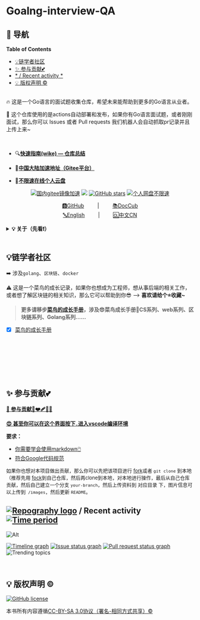 # Goalng-interview-QA

## 🧭 导航
<!-- START doctoc generated TOC please keep comment here to allow auto update -->
<!-- DON'T EDIT THIS SECTION, INSTEAD RE-RUN doctoc TO UPDATE -->
**Table of Contents**

- [💡链学者社区](#%E9%93%BE%E5%AD%A6%E8%80%85%E7%A4%BE%E5%8C%BA)
- [✨ 参与贡献💕](#-%E5%8F%82%E4%B8%8E%E8%B4%A1%E7%8C%AE)
- [* / Recent activity *](#--recent-activity-)
- [💡 版权声明 &copy;](#-%E7%89%88%E6%9D%83%E5%A3%B0%E6%98%8E-copy)

<!-- END doctoc generated TOC please keep comment here to allow auto update -->
<br>
🔥 这是一个Go语言的面试题收集仓库，希望未来能帮助到更多的Go语言从业者。


🚸 这个仓库使用的是actions自动部署和发布，如果你有Go语言面试题，或者刚刚面试，那么你可以 Issues 或者 Pull requests 我们机器人会自动抓取pr记录并且上传上来~

<br>

+ 🔍[**快速指南(wike) — 仓库总结**](https://github.com/3293172751/Block_Chain/wiki)

+ 🔗[**中国大陆加速地址（Gitee平台）**](https://gitee.com/xxw3293172751/Block_Chain)

+ 📵[**不限速在线个人云盘**](https://xxw.nsddd.top/s/wRSz)

<p align='center'>
<a href="https://gitee.com/xxw3293172751/Block_Chain"><img src="https://img.shields.io/badge/gitee-%40xxw3293172751-green?logo=gitee" title="国内gitee镜像加速"></a>
<a href="https://wakatime.com/@c445b3c6-a2bc-43a2-a24a-0828a17244b4" title="项目的进展时长" > <img src="https://wakatime.com/badge/user/c445b3c6-a2bc-43a2-a24a-0828a17244b4.svg"></a>
<a href="https://github.com/3293172751/cs-awesome-Block_Chain/stargazers"><img alt="GitHub stars" src="https://img.shields.io/github/stars/3293172751/cs-awesome-Block_Chain?style=plastic"></a>
<a href="https://xxw.nsddd.top/s/wRSz"><img alt="个人网盘不限速" src="https://img.shields.io/badge/cloud-xiongxinwei-red?logo=iCloud" title="个人网盘不限速下载浏览"></a>
</p>

<div align="center">
	<a href = "https://github.com/3293172751/cs-awesome-Block_Chain">🅱️GitHub</a>
	&emsp;&emsp; | &emsp;&emsp;
	<a href="https://interview.huihut.com">📚DocCub</a>
</div>

<div align="center">
	<a href = "readme_english.md">🔤English</a>
	&emsp;&emsp; | &emsp;&emsp;
	<a href = "README.md">🆑中文CN</a>
</div>

<br>

<details><summary><b>💡 关于（先看❗）</b></summary>


<p><a href='https://www.facebook.com/profile.php?id=100034435372354'>Facebook</a> | <a href='https://telsacoin.io/'>Website</a> | <a href='http://nsddd.top'>Blog</a> | <a href='https://t.me/smile3293172751'>Telegram</a> | <a href='https://twitter.com/xxw3293172751'>Twitter</a> | <a href='https://www.linkedin.cn/injobs/in/xiongxinwei-xiong-7606a0227'>Linkedin</a> | <a href='https://liberapay.com/xiongxinwei/donate'>Donate</a></p>
<p align='center'>
<a href="https://www.linkedin.cn/injobs/in/xiongxinwei-xiong-7606a0227" target="_blank"><img src="https://img.shields.io/badge/linkedin-xiongxinwei-yellowgreen?logo=linkedin&style=flat-square"></a>
<a href="https://twitter.com/xxw3293172751" target="_blank"><img src="https://img.shields.io/badge/twitter-%40xxw3293172751-informational?logo=twitter&style=flat-square"></a>
<a href="https://www.zhihu.com/people/3293172751" target="_blank"><img src="https://img.shields.io/badge/%E7%9F%A5%E4%B9%8E-%E9%93%BE%E5%AD%A6%E8%80%85%E7%A4%BE%E5%8C%BA-blue?logo=zhihu&style=flat-square"></a>
<a href="https://s2.loli.net/2022/07/05/sQHuozItvWg1heA.jpg" target="_blank"><img src="https://img.shields.io/badge/%E5%BE%AE%E4%BF%A1-smile-brightgreen?logo=wechat&style=flat-square"></a>
<a href="https://space.bilibili.com/1233089591" target="_blank"><img src="https://img.shields.io/badge/b%E7%AB%99-%E6%97%A0%E4%B8%8E%E4%BC%A6%E6%AF%94%E7%9A%84%E5%BE%97%E5%BE%97-red?logo=bilibili&style=flat-square"></a>
</p>
<p align='center'>
<a href="https://weibo.com/u/6248930985" target="_blank"><img src="https://img.shields.io/badge/%E5%BE%AE%E5%8D%9A-%E6%97%A0%E4%B8%8E%E4%BC%A6%E6%AF%94%E7%9A%84%E5%BE%97%E5%BE%97-critical?style=social&logo=Sina%20Weibo"></a>
<a href="https://github.com/3293172751" target="_blank"><img src="https://img.shields.io/badge/Github-xiongxinwei-inactive?style=social&logo=github"></a>
<a href="http://nsddd.top" target="_blank"><img src="https://img.shields.io/badge/%E5%8D%9A%E5%AE%A2-%40xiongxinwei-blue?style=social&logo=Octopus%20Deploy"></a>
</p>

</hr>


 ⚠️ 这是一个菜鸟的成长记录，如果你也想成为工程师，想从事后端的相关工作，或者想了解区块链的相关知识，那么它可以帮助到你😎 —>  <b>喜欢请给个⭐收藏~</b>

 🐧 喜欢Go语言的朋友欢迎加入*Go*语言自学群（<a target="_blank" href="https://qm.qq.com/cgi-bin/qm/qr?k=ZZnzhuU8uGmIKT5btI9uiCRpasUeD8e2&jump_from=webapi&authKey=x1/NMrS1KpK7N8Rvj4IfLcKYSWnjtElgU6a3ubin1JmtReyuoIlyE/ZJ0VRlK25n"><img border="0" src="./images/group.png" alt="GoLang/Go语言/自学交流" title="GoLang/Go语言/自学交流"></a>*QQ*群号：[141984758](https://qm.qq.com/cgi-bin/qm/qr?k=ZZnzhuU8uGmIKT5btI9uiCRpasUeD8e2&jump_from=webapi&authKey=x1/NMrS1KpK7N8Rvj4IfLcKYSWnjtElgU6a3ubin1JmtReyuoIlyE/ZJ0VRlK25n)）

 ⛓️ <b>区块链技术（也称之为分布式账本技术）</b>，是一种互联网数据库技术，其特点是<font color ="gree">去中心化，公开透明，信息不可篡改性，隐私匿名性🤑</font><a href="https://github.com/C-UB">CUB链学社</a>致力打造<b>区块链自学教育平台。</b>

💡 侧边目录支持方式：[📚 DocCub 文档](https://go.nsddd.top)、🗃️[Github + TOC 导航](http://sm.nsddd.top/sm20221004130721.png?xxw@nsddd.top)， 😍 甚至你可以在这个界面按下`.` ➡️ [进入vscode编译环境](https://nsddd.top/archives/githubdev) 

👣 存在数学公式无法正常显示问题，强烈推荐[:triangular_ruler: MathJax Plugin for Github](https://chrome.google.com/webstore/detail/mathjax-plugin-for-github/ioemnmodlmafdkllaclgeombjnmnbima) 插件使用。

📄 保存为 PDF 方式：使用 Chrome 浏览器打开 <a href="https://go.nsddd.top">📚 DocCub 文档</a> 页面，缩起左侧目录-右键 - 打印 - 选择目标打印机是另存为PDF - 保存  —— [🖨️以Go语言第一节打印效果预览.pdf](./images/copy.pdf)）

🙏 仓库内容如有错误或改进欢迎 [issue](https://github.com/3293172751/cs-awesome-Block_Chain/issues) 或 pr，[🧷参与贡献](https://nsddd.top/archives/contributors)，建议或讨论可在 [#10](https://github.com/3293172751/cs-awesome-Block_Chain/issues/10) 提出。由于本人水平有限，仓库中的知识点有来自本人原创、读书笔记、书籍、博文等，非原创均已标明出处，如有遗漏，请 [issue](https://github.com/3293172751/cs-awesome-Block_Chain/issues/new/choose) 提出。本仓库遵循 [CC BY-NC-SA 4.0（署名 - 非商业性使用 - 相同方式共享）](https://github.com/huihut/interview/blob/master/LICENSE) 协议，转载请注明出处，不得用于商业目的。

</details>

</hr>
<br>


## 💡链学者社区

 ➡️ 涉及`golang`、`区块链`、`docker`

⚠️ 这是一个菜鸟的成长记录，如果你也想成为工程师，想从事后端的相关工作，或者想了解区块链的相关知识，那么它可以帮助到你😎 —> **喜欢请给个⭐收藏~**

>  **更多请移步[菜鸟的成长手册](https://github.com/3293172751/cs-awesome-Block_Chain)，涉及😎菜鸟成长手册🎈CS系列、web系列、区块链系列、Golang系列......**

+ [x] [菜鸟的成长手册](https://github.com/3293172751/cs-awesome-Block_Chain)

<br><br><br><br><br><br>







## ✨ 参与贡献💕

 **[🫵 参与贡献💖❤️‍🩹💓💞](https://nsddd.top/archives/contributors)** 

**[😍 甚至你可以在这个界面按下`.`进入vscode编译环境](https://nsddd.top/archives/githubdev)**

**要求：**

+ [你需要学会使用markdown🖱️](https://github.com/3293172751/CS_COURSE/blob/master/markdown/README.md)
+ [符合Google代码规范](https://zh-google-styleguide.readthedocs.io/en/latest/google-cpp-styleguide/)

<font size = 2>如果你也想对本项目做出贡献，那么你可以先把该项目进行 [fork](https://github.com/3293172751/cs-awesome-Block_Chain/fork)或者 `git clone` 到本地（推荐先用 [fock](https://github.com/3293172751/cs-awesome-Block_Chain/fork)到自己仓库，然后再clone到本地，对本地进行操作，最后从自己仓库贡献，然后自己建立一个分支 `your-branch`，然后上传资料到 对应目录 下，图片信息可以上传到` /images`，然后更新 `README`。 </font>

## [![Repography logo](https://images.repography.com/logo.svg)](https://repography.com) / Recent activity [![Time period](https://images.repography.com/26892425/3293172751/Block_Chain/recent-activity/04864df8cf8f1f104b2b9453e0b47498_badge.svg)](https://repography.com)

![Alt](https://repobeats.axiom.co/api/embed/7053fe17b2bd9f88a0015474635e09cff7dc1ee2.svg "Repobeats analytics image")

[![Timeline graph](https://images.repography.com/26892425/3293172751/Block_Chain/recent-activity/04864df8cf8f1f104b2b9453e0b47498_timeline.svg)](https://github.com/3293172751/Block_Chain/commits)
[![Issue status graph](https://images.repography.com/26892425/3293172751/Block_Chain/recent-activity/04864df8cf8f1f104b2b9453e0b47498_issues.svg)](https://github.com/3293172751/Block_Chain/issues)
[![Pull request status graph](https://images.repography.com/26892425/3293172751/Block_Chain/recent-activity/04864df8cf8f1f104b2b9453e0b47498_prs.svg)](https://github.com/3293172751/Block_Chain/pulls)
![Trending topics](https://images.repography.com/26892425/3293172751/Block_Chain/recent-activity/04864df8cf8f1f104b2b9453e0b47498_words.svg)

<br>

## 💡 版权声明 &copy;

[![GitHub license](https://sm.nsddd.top//typora/cs-awesome-Block_Chain?mail:3293172751@qq.com)](http://zh.wikipedia.org/wiki/Wikipedia:CC-by-sa-3.0协议文本)

本书所有内容遵循[CC-BY-SA 3.0协议（署名-相同方式共享）&copy;](http://zh.wikipedia.org/wiki/Wikipedia:CC-by-sa-3.0协议文本) 
